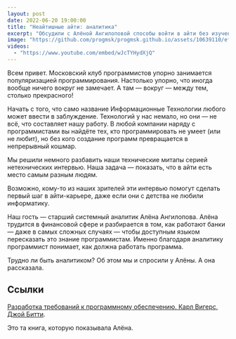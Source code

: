 ```yaml
---
layout: post
date: 2022-06-20 19:00:00
title: "Неайтишные айти: аналитика"
excerpt: "Обсудили с Алёной Ангилоповой способы войти в айти без изучения программирования."
image: "https://github.com/progmsk/progmsk.github.io/assets/10639110/efd177d6-eb0c-4e5f-88b0-6ffa7a9d8e6d"
videos:
  - "https://www.youtube.com/embed/wJcTYHydXjQ"
---
```


Всем привет. Московский клуб программистов упорно занимается популяризацией программирования. Настолько упорно, что иногда вообще ничего вокруг не замечает. А там — вокруг — между тем, столько прекрасного!

Начать с того, что само название Информационные Технологии любого может ввести в заблуждение. Технологий у нас немало, но они — не всё, что составляет нашу работу. В любой компании наряду с программистами вы найдёте тех, кто программировать не умеет (или не любит), но без кого создание программ превращается в непрерывный кошмар.

Мы решили немного разбавить наши технические митапы серией нетехнических интервью. Наша задача — показать, что в айти есть место самым разным людям.

Возможно, кому-то из наших зрителей эти интервью помогут сделать первый шаг в айти-карьере, даже если они с детства не любили информатику.

Наш гость — старший системный аналитик Алёна Ангилопова. Алёна трудится в финансовой сфере и разбирается в том, как работают банки — даже в самых сложных случаях — чтобы доступным языком пересказать это знание программистам. Именно благодаря аналитику программист понимает, как должна работать программа.

Трудно ли быть аналитиком? Об этом мы и спросили у Алёны. А она рассказала.

## Ссылки

[Разработка требований к программному обеспечению. Карл Вигерс, Джой Битти](https://www.ozon.ru/product/razrabotka-trebovaniy-k-programmnomu-obespecheniyu-221778297/?sh=rVtbOs03xQ&utm_campaign=productpage_link&utm_medium=share_button&utm_source=smm).

Это та книга, которую показывала Алёна.
